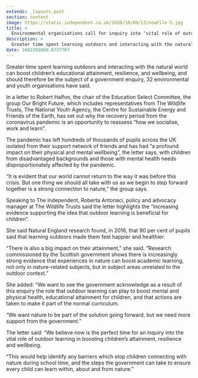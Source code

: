 ```yaml
--- 
extends: _layouts.post 
section: content 
image: https://static.independent.co.uk/2020/10/09/13/newFile-5.jpg 
title: > 
  Environmental organisations call for inquiry into ‘vital role of outdoor learning’ 
description: > 
  Greater time spent learning outdoors and interacting with the natural world can boost children’s educational attainment, resilience, and wellbeing, and should therefore be the subject of a government enquiry, 32 environmental and youth organisations have said.“It is evident that our world cannot return to the way it was before this crisis.Speaking to The Independent, Roberta Antonaci, policy and advocacy manager at The Wildlife Trusts said the letter highlights the “increasing evidence supporting the idea that outdoor learning is beneficial for children”.She said Natural England research found, in 2016, that 90 per cent of pupils said that learning outdoors made them feel happier and healthier.“We want nature to be part of the solution going forward, but we need more support from the government.”The letter said: “We believe now is the perfect time for an inquiry into the vital role of outdoor learning in boosting children’s attainment, resilience and wellbeing. 
date: 1602395060.8737707 
--- 
```

Greater time spent learning outdoors and interacting with the natural world can boost children’s educational attainment, resilience, and wellbeing, and should therefore be the subject of a government enquiry, 32 environmental and youth organisations have said.

In a letter to Robert Halfon, the chair of the Education Select Committee, the group Our Bright Future, which includes representatives from The Wildlife Trusts, The National Youth Agency, the Centre for Sustainable Energy and Friends of the Earth, has set out why the recovery period from the coronavirus pandemic is an opportunity to reassess “how we socialise, work and learn”.

The pandemic has left hundreds of thousands of pupils across the UK isolated from their support network of friends and has had “a profound impact on their physical and mental wellbeing”, the letter says, with children from disadvantaged backgrounds and those with mental health needs disproportionately affected by the pandemic.

“It is evident that our world cannot return to the way it was before this crisis. But one thing we should all take with us as we begin to step forward together is a strong connection to nature,” the group says.

Speaking to The Independent, Roberta Antonaci, policy and advocacy manager at The Wildlife Trusts said the letter highlights the “increasing evidence supporting the idea that outdoor learning is beneficial for children”.

She said Natural England research found, in 2016, that 90 per cent of pupils said that learning outdoors made them feel happier and healthier.

“There is also a big impact on their attainment,” she said. “Research commissioned by the Scottish government shows there is increasingly strong evidence that experiences in nature can boost academic learning, not only in nature-related subjects, but in subject areas unrelated to the outdoor context.”

She added: “We want to see the government acknowledge as a result of this enquiry the role that outdoor learning can play to boost mental and physical health, educational attainment for children, and that actions are taken to make it part of the normal curriculum.

“We want nature to be part of the solution going forward, but we need more support from the government.”

The letter said: “We believe now is the perfect time for an inquiry into the vital role of outdoor learning in boosting children’s attainment, resilience and wellbeing.

“This would help identify any barriers which stop children connecting with nature during school time, and the steps the government can take to ensure every child can learn within, about and from nature.”